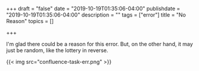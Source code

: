 +++
draft = "false"
date = "2019-10-19T01:35:06-04:00"
publishdate = "2019-10-19T01:35:06-04:00"
description = ""
tags = ["error"]
title = "No Reason"
topics = []

+++

I'm glad there could be a reason for this error.  But, on the other hand, it may just be random, like the lottery in reverse.

{{< img src="confluence-task-err.png" >}}
